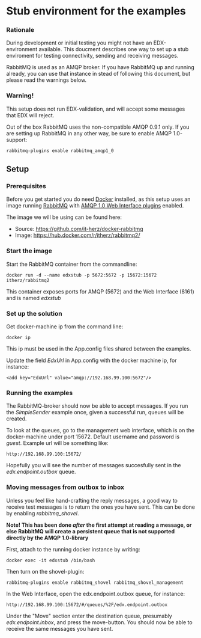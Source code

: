 # Stub environment for the examples

### Rationale
During development or initial testing you might not have an EDX-environment available. This doucment describes one way to set up a stub enviroment for testing connectivity, sending and receiving messages.

RabbitMQ is used as an AMQP broker. If you have RabbitMQ up and running already, you can use that instance in stead of following this document, but please read the warnings below.

### Warning!
This setup does not run EDX-validation, and will accept some messages that EDX will reject. 

Out of the box RabbitMQ uses the non-compatible AMQP 0.9.1 only. If you are setting up RabbitMQ in any other way, be sure to enable AMQP 1.0-support:

```
rabbitmq-plugins enable rabbitmq_amqp1_0
```

## Setup
### Prerequisites
Before you get started you do need [Docker](https://www.docker.com) installed, as this setup uses an image running [RabbitMQ](https://www.rabbitmq.com/) with [AMQP 1.0 Web Interface plugins](https://www.rabbitmq.com/plugins.html) enabled. 

The image we will be using can be found here:  
* Source: https://github.com/it-herz/docker-rabbitmq 
* Image: https://hub.docker.com/r/itherz/rabbitmq2/

### Start the image
Start the RabbitMQ container from the commandline:

```
docker run -d --name edxstub -p 5672:5672 -p 15672:15672 itherz/rabbitmq2
```
This container exposes ports for AMQP (5672) and the Web Interface (8161) and is named _edxstub_

### Set up the solution

Get docker-machine ip from the command line:
```
docker ip
```

This ip must be used in the App.config files shared between the examples. 

Update the field _EdxUrl_ in App.config with the docker machine ip, for instance:
```
<add key="EdxUrl" value="amqp://192.168.99.100:5672"/>
```

### Running the examples
The RabbitMQ-broker should now be able to accept messages. If you run the _SimpleSender_ example once, given a successful run, queues will be created.


To look at the queues, go to the management web interface, which is on the docker-machine under port 15672. 
Default username and password is _guest_. Example url will be something like: 

```
http://192.168.99.100:15672/
```

Hopefully you will see the number of messages succesfully sent in the _edx.endpoint.outbox_ queue.



###  Moving messages from outbox to inbox
Unless you feel like hand-crafting the reply messages, a good way to receive test messages is to return the ones you have sent. This can be done by enabling _rabbitmq_shovel_. 

__Note! This has been done *after* the first attempt at reading a message, or else RabbitMQ will create a persistent queue that is not supported directly by the AMQP 1.0-library__

First, attach to the running docker instance by writing: 

```
docker exec -it edxstub /bin/bash
```

Then turn on the shovel-plugin:
```
rabbitmq-plugins enable rabbitmq_shovel rabbitmq_shovel_management
```

In the Web Interface, open the edx.endpoint.outbox queue, for instance: 
```
http://192.168.99.100:15672/#/queues/%2F/edx.endpoint.outbox
```

Under the "Move" section enter the destination queue, presumably _edx.endpoint.inbox_, and press the move-button.
You should now be able to receive the same messages you have sent.
